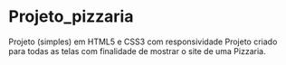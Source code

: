 # Projeto_pizzaria
Projeto (simples) em HTML5 e CSS3 com responsividade 
Projeto criado para todas as telas com finalidade de mostrar o site de uma Pizzaria.
